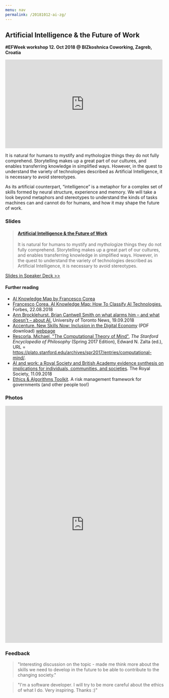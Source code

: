 ```yaml
---
menu: nav
permalink: /20181012-ai-zg/
---
```


## Artificial Intelligence & the Future of Work

**#EFWeek workshop 12. Oct 2018 @ BIZkoshnica Coworking, Zagreb, Croatia**

<iframe src="https://www.facebook.com/plugins/video.php?href=https%3A%2F%2Fwww.facebook.com%2FHDNP.HR%2Fvideos%2F244639606216743%2F&show_text=0&width=500" width="500" height="281" style="border:none;overflow:hidden" scrolling="no" frameborder="0" allowTransparency="true" allowFullScreen="true"></iframe>

It is natural for humans to mystify and mythologize things they do not fully comprehend. Storytelling makes up a great part of our cultures, and enables transferring knowledge in simplified ways. However, in the quest to understand the variety of technologies described as Artificial Intelligence, it is necessary to avoid stereotypes. 

As its artificial counterpart, “intelligence” is a metaphor for a complex set of skills formed by neural structure, experience and memory. We will take a look beyond metaphors and stereotypes to understand the kinds of tasks machines can and cannot do for humans, and how it may shape the future of work.

### Slides

<blockquote class="embedly-card"><h4><a href="https://speakerdeck.com/kirilind/artificial-intelligence-and-the-future-of-work">Artificial Intelligence & the Future of Work</a></h4><p>It is natural for humans to mystify and mythologize things they do not fully comprehend. Storytelling makes up a great part of our cultures, and enables transferring knowledge in simplified ways. However, in the quest to understand the variety of technologies described as Artificial Intelligence, it is necessary to avoid stereotypes.</p></blockquote>
<script async src="//cdn.embedly.com/widgets/platform.js" charset="UTF-8"></script>

[Slides in Speaker Deck >>](https://speakerdeck.com/kirilind/artificial-intelligence-and-the-future-of-work)

#### Further reading

- [AI Knowledge Map by Francesco Corea](https://cognitiveworld.com/article/ai-knowledge-map)
- [Francesco Corea. AI Knowledge Map: How To Classify AI Technologies.](https://www.forbes.com/sites/cognitiveworld/2018/08/22/ai-knowledge-map-how-to-classify-ai-technologies/) Forbes, 22.08.2018
- [Ann Brocklehurst. Brian Cantwell Smith on what alarms him – and what doesn't – about AI.](https://www.utoronto.ca/news/brian-cantwell-smith-what-alarms-him-and-what-doesn-t-about-ai) University of Toronto News, 19.09.2018
- [Accenture. New Skills Now: Inclusion in the Digital Economy](https://www.accenture.com/_acnmedia/PDF-63/Accenture-New-Skills-Now-Inclusion-in-the-digital.pdf) (PDF download) [webpage](http://accenture.com/NewSkillsNow)
- [Rescorla, Michael, "The Computational Theory of Mind"](https://plato.stanford.edu/archives/spr2017/entries/computational-mind/),  *The Stanford Encyclopedia of Philosophy* (Spring 2017 Edition), Edward N. Zalta (ed.), URL = <https://plato.stanford.edu/archives/spr2017/entries/computational-mind/>.
- [AI and work: a Royal Society and British Academy evidence synthesis on implications for individuals, communities, and societies](https://royalsociety.org/topics-policy/projects/ai-and-work/). The Royal Society, 11.09.2018
- [Ethics & Algorithms Toolkit](http://ethicstoolkit.ai). A risk management framework for governments (and other people too!)

### Photos

<iframe src="https://www.facebook.com/plugins/post.php?href=https%3A%2F%2Fwww.facebook.com%2FHDNP.HR%2Fposts%2F1137228589776234&width=500" width="500" height="751" style="border:none;overflow:hidden" scrolling="no" frameborder="0" allowTransparency="true" allow="encrypted-media"></iframe>

### Feedback

> "Interesting discussion on the topic - made me think more about the skills we need to develop in the future to be able to contribute to the changing society."

> "I'm a software developer. I will try to be more careful about the ethics of what I do. Very inspiring. Thanks :)"
